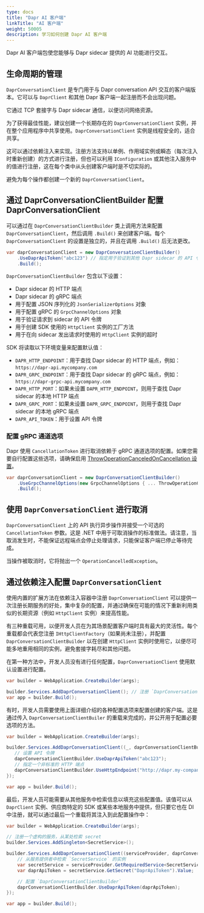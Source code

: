 ```yaml
---
type: docs
title: "Dapr AI 客户端"
linkTitle: "AI 客户端"
weight: 50005
description: 学习如何创建 Dapr AI 客户端
---
```


Dapr AI 客户端包使您能够与 Dapr sidecar 提供的 AI 功能进行交互。

## 生命周期的管理
`DaprConversationClient` 是专门用于与 Dapr conversation API 交互的客户端版本。它可以与 `DaprClient` 和其他 Dapr 客户端一起注册而不会出现问题。

它通过 TCP 套接字与 Dapr sidecar 通信，以便访问网络资源。

为了获得最佳性能，建议创建一个长期存在的 `DaprConversationClient` 实例，并在整个应用程序中共享使用。`DaprConversationClient` 实例是线程安全的，适合共享。

这可以通过依赖注入来实现。注册方法支持以单例、作用域实例或瞬态（每次注入时重新创建）的方式进行注册，但也可以利用 `IConfiguration` 或其他注入服务中的值进行注册，这在每个类中从头创建客户端时是不切实际的。

避免为每个操作都创建一个新的 `DaprConversationClient`。

## 通过 DaprConversationClientBuilder 配置 DaprConversationClient

可以通过在 `DaprConversationClientBuilder` 类上调用方法来配置 `DaprConversationClient`，然后调用 `.Build()` 来创建客户端。每个 `DaprConversationClient` 的设置是独立的，并且在调用 `.Build()` 后无法更改。

```cs
var daprConversationClient = new DaprConversationClientBuilder()
    .UseDaprApiToken("abc123") // 指定用于验证到其他 Dapr sidecar 的 API 令牌
    .Build();
```

`DaprConversationClientBuilder` 包含以下设置：

- Dapr sidecar 的 HTTP 端点
- Dapr sidecar 的 gRPC 端点
- 用于配置 JSON 序列化的 `JsonSerializerOptions` 对象
- 用于配置 gRPC 的 `GrpcChannelOptions` 对象
- 用于验证请求到 sidecar 的 API 令牌
- 用于创建 SDK 使用的 `HttpClient` 实例的工厂方法
- 用于在向 sidecar 发出请求时使用的 `HttpClient` 实例的超时

SDK 将读取以下环境变量来配置默认值：

- `DAPR_HTTP_ENDPOINT`：用于查找 Dapr sidecar 的 HTTP 端点，例如：`https://dapr-api.mycompany.com`
- `DAPR_GRPC_ENDPOINT`：用于查找 Dapr sidecar 的 gRPC 端点，例如：`https://dapr-grpc-api.mycompany.com`
- `DAPR_HTTP_PORT`：如果未设置 `DAPR_HTTP_ENDPOINT`，则用于查找 Dapr sidecar 的本地 HTTP 端点
- `DAPR_GRPC_PORT`：如果未设置 `DAPR_GRPC_ENDPOINT`，则用于查找 Dapr sidecar 的本地 gRPC 端点
- `DAPR_API_TOKEN`：用于设置 API 令牌

### 配置 gRPC 通道选项

Dapr 使用 `CancellationToken` 进行取消依赖于 gRPC 通道选项的配置。如果您需要自行配置这些选项，请确保启用 [ThrowOperationCanceledOnCancellation 设置](https://grpc.github.io/grpc/csharp-dotnet/api/Grpc.Net.Client.GrpcChannelOptions.html#Grpc_Net_Client_GrpcChannelOptions_ThrowOperationCanceledOnCancellation)。

```cs
var daprConversationClient = new DaprConversationClientBuilder()
    .UseGrpcChannelOptions(new GrpcChannelOptions { ... ThrowOperationCanceledOnCancellation = true })
    .Build();
```

## 使用 `DaprConversationClient` 进行取消

`DaprConversationClient` 上的 API 执行异步操作并接受一个可选的 `CancellationToken` 参数。这是 .NET 中用于可取消操作的标准做法。请注意，当取消发生时，不能保证远程端点会停止处理请求，只能保证客户端已停止等待完成。

当操作被取消时，它将抛出一个 `OperationCancelledException`。

## 通过依赖注入配置 `DaprConversationClient`

使用内置的扩展方法在依赖注入容器中注册 `DaprConversationClient` 可以提供一次注册长期服务的好处，集中复杂的配置，并通过确保在可能的情况下重新利用类似的长期资源（例如 `HttpClient` 实例）来提高性能。

有三种重载可用，以便开发人员在为其场景配置客户端时具有最大的灵活性。每个重载都会代表您注册 `IHttpClientFactory`（如果尚未注册），并配置 `DaprConversationClientBuilder` 以在创建 `HttpClient` 实例时使用它，以便尽可能多地重用相同的实例，避免套接字耗尽和其他问题。

在第一种方法中，开发人员没有进行任何配置，`DaprConversationClient` 使用默认设置进行配置。

```cs
var builder = WebApplication.CreateBuilder(args);

builder.Services.AddDaprConversationClient(); // 注册 `DaprConversationClient` 以便根据需要注入
var app = builder.Build();
```

有时，开发人员需要使用上面详细介绍的各种配置选项来配置创建的客户端。这是通过传入 `DaprConversationClientBuiler` 的重载来完成的，并公开用于配置必要选项的方法。

```cs
var builder = WebApplication.CreateBuilder(args);

builder.Services.AddDaprConversationClient((_, daprConversationClientBuilder) => {
   // 设置 API 令牌
   daprConversationClientBuilder.UseDaprApiToken("abc123");
   // 指定一个非标准的 HTTP 端点
   daprConversationClientBuilder.UseHttpEndpoint("http://dapr.my-company.com");
});

var app = builder.Build();
```

最后，开发人员可能需要从其他服务中检索信息以填充这些配置值。该值可以从 `DaprClient` 实例、供应商特定的 SDK 或某些本地服务中提供，但只要它也在 DI 中注册，就可以通过最后一个重载将其注入到此配置操作中：

```cs
var builder = WebApplication.CreateBuilder(args);

// 注册一个虚构的服务，从某处检索 secret
builder.Services.AddSingleton<SecretService>();

builder.Services.AddDaprConversationClient((serviceProvider, daprConversationClientBuilder) => {
    // 从服务提供者中检索 `SecretService` 的实例
    var secretService = serviceProvider.GetRequiredService<SecretService>();
    var daprApiToken = secretService.GetSecret("DaprApiToken").Value;

    // 配置 `DaprConversationClientBuilder`
    daprConversationClientBuilder.UseDaprApiToken(daprApiToken);
});

var app = builder.Build();
